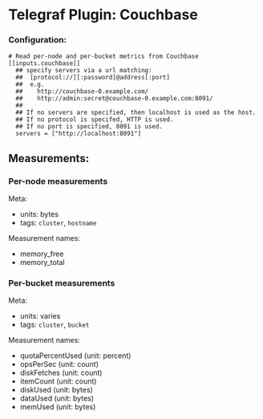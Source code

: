 # Telegraf Plugin: Couchbase

### Configuration:

```
# Read per-node and per-bucket metrics from Couchbase
[[inputs.couchbase]]
  ## specify servers via a url matching:
  ##  [protocol://][:password]@address[:port]
  ##  e.g.
  ##    http://couchbase-0.example.com/
  ##    http://admin:secret@couchbase-0.example.com:8091/
  ##
  ## If no servers are specified, then localhost is used as the host.
  ## If no protocol is specifed, HTTP is used.
  ## If no port is specified, 8091 is used.
  servers = ["http://localhost:8091"]
```

## Measurements:

### Per-node measurements

Meta:
- units: bytes
- tags: `cluster`, `hostname`

Measurement names:
- memory_free
- memory_total

### Per-bucket measurements

Meta:
- units: varies
- tags: `cluster`, `bucket`

Measurement names:
- quotaPercentUsed (unit: percent)
- opsPerSec (unit: count)
- diskFetches (unit: count)
- itemCount (unit: count)
- diskUsed (unit: bytes)
- dataUsed (unit: bytes)
- memUsed (unit: bytes)

